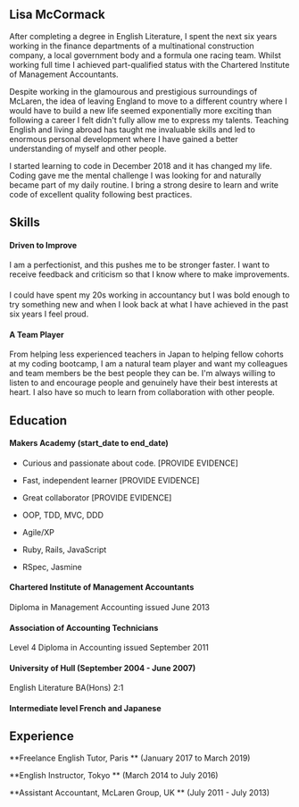 ## Lisa McCormack

After completing a degree in English Literature,  I spent the next six years working in the finance departments of a multinational construction company, a local government body and a formula one racing team.  Whilst working full time I achieved part-qualified status with the Chartered Institute of Management Accountants.  

Despite working in the glamourous and prestigious surroundings of McLaren, the idea of leaving England to move to a different country where I would have to build a new life seemed exponentially more exciting than following a career I felt didn't fully allow me to express my talents.  Teaching English and living abroad has taught me invaluable skills and led to enormous personal development where I have gained a better understanding of myself and other people.  

I started learning to code in December 2018 and it has changed my life.  Coding gave me the mental challenge I was looking for and naturally became part of my daily routine.  I bring a strong desire to learn and write code of excellent quality following best practices.  

## Skills

#### Driven to Improve

I am a perfectionist, and this pushes me to be stronger faster.  I want to receive feedback and criticism so that I know where to make improvements.

#### 

I could have spent my 20s working in accountancy but I was bold enough to try something new and when I look back at what I have achieved in the past six years I feel proud.  

#### A Team Player

From helping less experienced teachers in Japan to helping fellow cohorts at my coding bootcamp, I am a natural team player and want my colleagues and team members be the best people they can be.  I'm always willing to listen to and encourage people and genuinely have their best interests at heart.  I also have so much to learn from collaboration with other people.

## Education

#### Makers Academy (start_date to end_date)

- Curious and passionate about code. [PROVIDE EVIDENCE]
- Fast, independent learner [PROVIDE EVIDENCE]
- Great collaborator [PROVIDE EVIDENCE]

- OOP, TDD, MVC, DDD
- Agile/XP
- Ruby, Rails, JavaScript
- RSpec, Jasmine

#### Chartered Institute of Management Accountants 

Diploma in Management Accounting issued June 2013

#### Association of Accounting Technicians

Level 4 Diploma in Accounting issued September 2011

#### University of Hull (September 2004 - June 2007)

English Literature BA(Hons) 2:1

#### Intermediate level French and Japanese

## Experience

**Freelance English Tutor, Paris ** (January 2017 to March 2019)    

**English Instructor, Tokyo ** (March 2014 to July 2016)   

**Assistant Accountant, McLaren Group, UK ** (July 2011 - July 2013)




